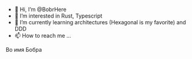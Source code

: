 - 👋 Hi, I’m @BobrHere
- 👀 I’m interested in Rust, Typescript
- 🌱 I’m currently learning architectures (Hexagonal is my favorite) and DDD
- 📫 How to reach me ...

Во имя Бобра

<!---
BobrHere/BobrHere is a ✨ special ✨ repository because its `README.md` (this file) appears on your GitHub profile.
You can click the Preview link to take a look at your changes.
--->

